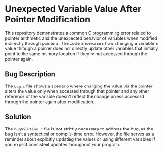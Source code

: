 # Unexpected Variable Value After Pointer Modification

This repository demonstrates a common C programming error related to pointer arithmetic and the unexpected behavior of variables when modified indirectly through pointers. The code showcases how changing a variable's value through a pointer does not directly update other variables that initially point to the same memory location if they're not accessed through the pointer again.

## Bug Description

The `bug.c` file shows a scenario where changing the value via the pointer alters the value only when accessed through that pointer and any other reference of the variable doesn't reflect the change unless accessed through the pointer again after modification.

## Solution

The `bugSolution.c` file is not strictly necessary to address the bug, as the bug isn't a syntactical or compile-time error. However, the file serves as a reminder about explicitly updating the values or using different variables if you expect consistent updates throughout your program.